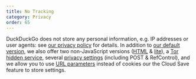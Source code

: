 ```yaml
---
title: No Tracking
category: Privacy
order: 65
---
```

<p>DuckDuckGo does not store any personal information, e.g. IP addresses or user agents: see <a href="https://duckduckgo.com/privacy">our privacy policy</a> for details. In addition to <a href="https://duckduckgo.com/">our default version</a>, we also offer two non-JavaScript versions (<a href="https://duckduckgo.com/html">HTML</a> &amp; <a href="https://duckduckgo.com/lite">lite</a>), a <a href="http://3g2upl4pq6kufc4m.onion/">Tor hidden service</a>, several <a href="https://duckduckgo.com/settings">privacy settings</a> (including POST &amp; RefControl), and we allow you to use <a href="https://duckduckgo.com/params">URL parameters</a> instead of cookies our the Cloud Save feature to store settings.</p>
